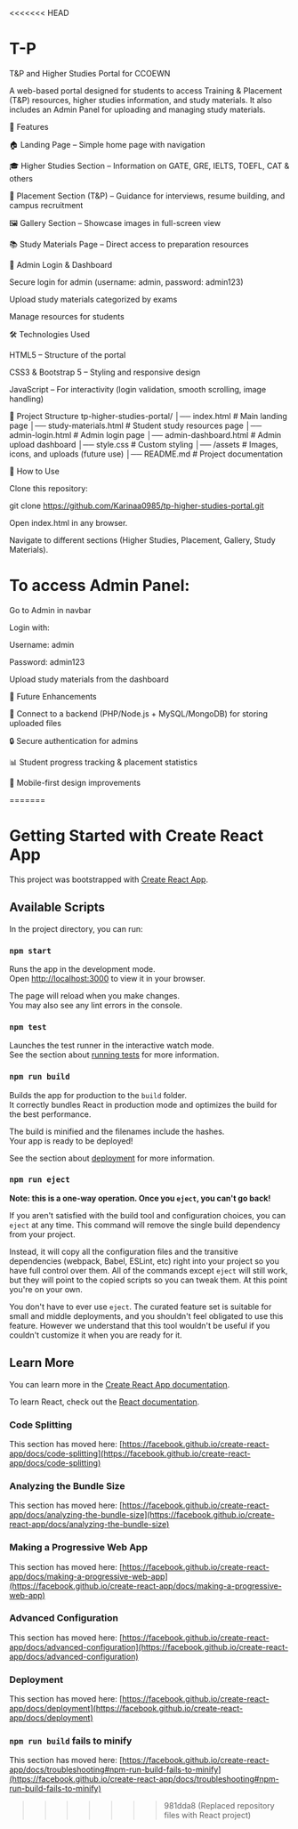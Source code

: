 <<<<<<< HEAD
# T-P


T&P and Higher Studies Portal for CCOEWN

A web-based portal designed for students to access Training & Placement (T&P) resources, higher studies information, and study materials. It also includes an Admin Panel for uploading and managing study materials.

🚀 Features

🏠 Landing Page – Simple home page with navigation

🎓 Higher Studies Section – Information on GATE, GRE, IELTS, TOEFL, CAT & others

💼 Placement Section (T&P) – Guidance for interviews, resume building, and campus recruitment

🖼️ Gallery Section – Showcase images in full-screen view

📚 Study Materials Page – Direct access to preparation resources

🔑 Admin Login & Dashboard

Secure login for admin (username: admin, password: admin123)

Upload study materials categorized by exams

Manage resources for students

🛠️ Technologies Used

HTML5 – Structure of the portal

CSS3 & Bootstrap 5 – Styling and responsive design

JavaScript – For interactivity (login validation, smooth scrolling, image handling)

📂 Project Structure
tp-higher-studies-portal/
│── index.html              # Main landing page
│── study-materials.html    # Student study resources page
│── admin-login.html        # Admin login page
│── admin-dashboard.html    # Admin upload dashboard
│── style.css               # Custom styling
│── /assets                 # Images, icons, and uploads (future use)
│── README.md               # Project documentation

🔑 How to Use

Clone this repository:

git clone https://github.com/Karinaa0985/tp-higher-studies-portal.git


Open index.html in any browser.

Navigate to different sections (Higher Studies, Placement, Gallery, Study Materials).

# To access Admin Panel:

Go to Admin in navbar

Login with:

Username: admin

Password: admin123

Upload study materials from the dashboard

📌 Future Enhancements

🔗 Connect to a backend (PHP/Node.js + MySQL/MongoDB) for storing uploaded files

🔒 Secure authentication for admins

📊 Student progress tracking & placement statistics

📱 Mobile-first design improvements

=======
# Getting Started with Create React App

This project was bootstrapped with [Create React App](https://github.com/facebook/create-react-app).

## Available Scripts

In the project directory, you can run:

### `npm start`

Runs the app in the development mode.\
Open [http://localhost:3000](http://localhost:3000) to view it in your browser.

The page will reload when you make changes.\
You may also see any lint errors in the console.

### `npm test`

Launches the test runner in the interactive watch mode.\
See the section about [running tests](https://facebook.github.io/create-react-app/docs/running-tests) for more information.

### `npm run build`

Builds the app for production to the `build` folder.\
It correctly bundles React in production mode and optimizes the build for the best performance.

The build is minified and the filenames include the hashes.\
Your app is ready to be deployed!

See the section about [deployment](https://facebook.github.io/create-react-app/docs/deployment) for more information.

### `npm run eject`

**Note: this is a one-way operation. Once you `eject`, you can't go back!**

If you aren't satisfied with the build tool and configuration choices, you can `eject` at any time. This command will remove the single build dependency from your project.

Instead, it will copy all the configuration files and the transitive dependencies (webpack, Babel, ESLint, etc) right into your project so you have full control over them. All of the commands except `eject` will still work, but they will point to the copied scripts so you can tweak them. At this point you're on your own.

You don't have to ever use `eject`. The curated feature set is suitable for small and middle deployments, and you shouldn't feel obligated to use this feature. However we understand that this tool wouldn't be useful if you couldn't customize it when you are ready for it.

## Learn More

You can learn more in the [Create React App documentation](https://facebook.github.io/create-react-app/docs/getting-started).

To learn React, check out the [React documentation](https://reactjs.org/).

### Code Splitting

This section has moved here: [https://facebook.github.io/create-react-app/docs/code-splitting](https://facebook.github.io/create-react-app/docs/code-splitting)

### Analyzing the Bundle Size

This section has moved here: [https://facebook.github.io/create-react-app/docs/analyzing-the-bundle-size](https://facebook.github.io/create-react-app/docs/analyzing-the-bundle-size)

### Making a Progressive Web App

This section has moved here: [https://facebook.github.io/create-react-app/docs/making-a-progressive-web-app](https://facebook.github.io/create-react-app/docs/making-a-progressive-web-app)

### Advanced Configuration

This section has moved here: [https://facebook.github.io/create-react-app/docs/advanced-configuration](https://facebook.github.io/create-react-app/docs/advanced-configuration)

### Deployment

This section has moved here: [https://facebook.github.io/create-react-app/docs/deployment](https://facebook.github.io/create-react-app/docs/deployment)

### `npm run build` fails to minify

This section has moved here: [https://facebook.github.io/create-react-app/docs/troubleshooting#npm-run-build-fails-to-minify](https://facebook.github.io/create-react-app/docs/troubleshooting#npm-run-build-fails-to-minify)
>>>>>>> 981dda8 (Replaced repository files with React project)
